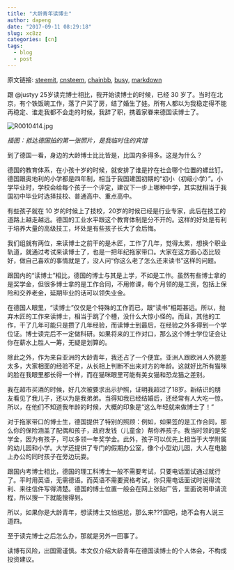 ```yaml
---
title: "大龄青年读博士"
author: dapeng
date: "2017-09-11 08:29:18"
slug: xc8zz
categories: [cn]
tags: 
  - blog
  - post
---
```


原文链接: [steemit](https://steemit.com/cn/@dapeng/xc8zz), [cnsteem](https://cnsteem.com/cn/@dapeng/xc8zz), [chainbb](https://chainbb.com/cn/@dapeng/xc8zz), [busy](https://busy.org/cn/@dapeng/xc8zz), [markdown](https://raw.githubusercontent.com/pzhaonet/steem_mirror/master/content/post/xc8zz.md)

跟 @justyy 25岁读完博士相比，我开始读博士的时候，已经 30 岁了。当时在北京，有个铁饭碗工作，落了户买了房，结了婚生了娃。所有人都以为我稳定得不能再稳定、谁走我都不会走的时候，我辞了职，携着家眷来德国读博士了。


![R0010414.jpg](https://steemitimages.com/DQmbfZNZjLMNuTvPtqwnT6M2kG1LbrmCxBaSbEn8EP65ZrA/R0010414.jpg)


*插图：抵达德国拍的第一张照片，是我临时住的宾馆*


到了德国一看，身边的大龄博士比比皆是，比国内多得多。这是为什么？


德国的教育体系，在小孩十岁的时候，就安排了谁是拧在社会哪个位置的螺丝钉。德国跟奥地利的小学都是四年制，相当于我国建国初期的“初小（初级小学）”。小学毕业时，学校会给每个孩子一个评定，建议下一步上哪种中学，其实就相当于我国初中毕业时选择技校、普通高中、重点高中。


有些孩子就在 10 岁的时候上了技校，20岁的时候已经是行业专家，此后在技工的道路上越走越远。德国的工业水平跟这个教育体制是分不开的。这样的好处是有利于培养大量的高级技工，坏处是有些孩子长大了会后悔。


我们组就有两位，来读博士之前干的是木匠，工作了几年，觉得太累，想换个职业轨道，就通过考试来读博士了，也是一把年纪拖家带口。大家在这方面心态比较好，做自己喜欢的事情就是了，没人问“你这么老了怎么还来读书”这样的问题。


跟国内的“读博士”相比，德国的博士与其是上学，不如是工作。虽然有些博士拿的是奖学金，但很多博士拿的是工作合同，不用修课，每个月领的是工资，包括上保险和交养老金，延期毕业的话可以领失业金。


在德国人眼里，“读博士”仅仅是个特殊的工作而已，跟“读书”相距甚远。所以，抛弃木匠的工作来读博士，相当于跳了个槽，没什么大惊小怪的。而且，其他的工作，干了几年可能只是攒了几年经验，而读博士到最后，在经验之外多得到一个学位证。博士读完后不一定做科研。如果将来的工作对口，那么这个博士学位证会让你在薪水上胜人一筹，无疑是划算的。


除此之外，作为来自亚洲的大龄青年，我还占了一个便宜。亚洲人跟欧洲人外貌差太多，大家相面的经验不足，从长相上判断不出来对方的年龄。这就好比所有猫咪的脸在我眼里都长得一个样，而在猫咪眼里可能有美女猫和恐龙猫之差别。


我在超市买酒的时候，好几次被要求出示护照，证明我超过了18岁。新结识的朋友看见了我儿子，还以为是我弟弟。当得知我已经结婚后，还经常有人大吃一惊。所以，在他们不知道我年龄的时候，大概的印象是“这么年轻就来做博士了！”


对于拖家带口的博士生，德国提供了特别的照顾：例如，如果签的是工作合同，那么你的保险涵盖了配偶和孩子，政府发钱（儿童金）帮你养孩子。我当时领的是奖学金，因为有孩子，可以多领一年奖学金。此外，孩子可以优先上相当于大学附属的幼儿园和小学。大学还提供了专门的假期办公室，像个小型幼儿园，大人在电脑上办公的同时孩子在旁边玩耍。


跟国内考博士相比，德国的理工科博士一般不需要考试，只要电话面试通过就行了。平时用英语，无需德语。而英语不需要资格考试，你只需电话面试时说得流利、来往信件写得清楚。德国的博士位置一般会在网上张贴广告，里面说明申请流程，所以搜一下就能搜得到。


所以，如果你是大龄青年，想读博士又怕尴尬，那么来???国吧，绝不会有人说三道四。


至于读完博士之后怎么办，那就是另外一回事了。


读博有风险，出国需谨慎。本文仅介绍大龄青年在德国读博士的个人体会，不构成投资建议。
